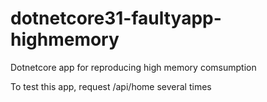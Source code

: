 # dotnetcore31-faultyapp-highmemory
Dotnetcore app for reproducing high memory comsumption

To test this app, request /api/home several times

